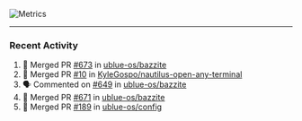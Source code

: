 ![Metrics](https://metrics.lecoq.io/KyleGospo?template=classic&base=header%2C%20activity%2C%20community%2C%20repositories%2C%20metadata&base.indepth=false&base.hireable=false&base.skip=false&config.timezone=America%2FLos_Angeles)

---
### Recent Activity
<!--START_SECTION:activity-->
1. 🎉 Merged PR [#673](https://github.com/ublue-os/bazzite/pull/673) in [ublue-os/bazzite](https://github.com/ublue-os/bazzite)
2. 🎉 Merged PR [#10](https://github.com/KyleGospo/nautilus-open-any-terminal/pull/10) in [KyleGospo/nautilus-open-any-terminal](https://github.com/KyleGospo/nautilus-open-any-terminal)
3. 🗣 Commented on [#649](https://github.com/ublue-os/bazzite/issues/649#issuecomment-1888253410) in [ublue-os/bazzite](https://github.com/ublue-os/bazzite)
4. 🎉 Merged PR [#671](https://github.com/ublue-os/bazzite/pull/671) in [ublue-os/bazzite](https://github.com/ublue-os/bazzite)
5. 🎉 Merged PR [#189](https://github.com/ublue-os/config/pull/189) in [ublue-os/config](https://github.com/ublue-os/config)
<!--END_SECTION:activity-->
